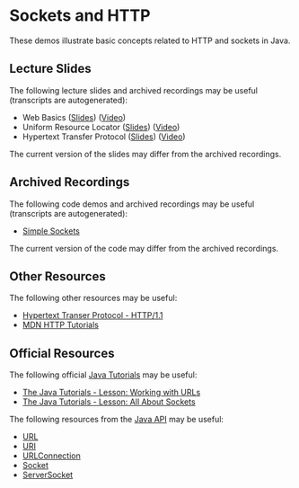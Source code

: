 Sockets and HTTP
=================================================

These demos illustrate basic concepts related to HTTP and sockets in Java.

## Lecture Slides ##

The following lecture slides and archived recordings may be useful (transcripts are autogenerated):

- Web Basics ([Slides](https://docs.google.com/presentation/d/e/2PACX-1vTpC3pjOFUXBGl956RBsC9GOqBwXB0jOyCF40Kj3ztiYSBj-PhjcmO6X1Y9MHUdP4p2_ohpNpb0BgaL/pub?start=false&loop=false&delayms=3000)) ([Video](https://drive.google.com/file/d/1EjtB-Ikl7fpijJ9k5B1I0aSRc74g3pXQ/view?usp=sharing))
- Uniform Resource Locator ([Slides](https://docs.google.com/presentation/d/e/2PACX-1vQNdlB6gs8m-O35-rFhpdFvXmtu25-Qy8b_F3bhM1RAZoqyjaZ0W2HMkPr5RXdy41SPHmOYarkjZ9Wa/pub?start=false&loop=false&delayms=3000)) ([Video](https://drive.google.com/file/d/1RmbX1-3Qqm5OyQJVZe8ugtqRUiO8THX-/view?usp=sharing))
- Hypertext Transfer Protocol ([Slides](https://docs.google.com/presentation/d/e/2PACX-1vTKuLKizWttKXTUExV3nUi7tNajx6m06TH1r7kze6kksjtMZLfEBL5iflMLbjGtf1tGmIi1rhh8Z6Ai/pub?start=false&loop=false&delayms=3000)) ([Video](https://drive.google.com/file/d/1L-JTuRZKalismoydzJUaSe2szdobX-L1/view?usp=sharing))

The current version of the slides may differ from the archived recordings.

## Archived Recordings ##

The following code demos and archived recordings may be useful (transcripts are autogenerated):

- [Simple Sockets](https://drive.google.com/file/d/1V02GkA2pUAmoUtFgdXl12VGVMJkw2pMy/view?usp=sharing)

The current version of the code may differ from the archived recordings.

## Other Resources ##

The following other resources may be useful:

- [Hypertext Transer Protocol - HTTP/1.1](https://tools.ietf.org/html/rfc2616)
- [MDN HTTP Tutorials](https://developer.mozilla.org/en-US/docs/Web/HTTP)

## Official Resources ##

The following official [Java Tutorials](http://docs.oracle.com/javase/tutorial/index.html) may be useful:

- [The Java Tutorials - Lesson: Working with URLs](https://docs.oracle.com/javase/tutorial/networking/urls/index.html)
- [The Java Tutorials - Lesson: All About Sockets](https://docs.oracle.com/javase/tutorial/networking/sockets/index.html)

The following resources from the [Java API](https://www.cs.usfca.edu/~cs212/javadoc/api/) may be useful:

- [URL](https://www.cs.usfca.edu/~cs272/javadoc/api/java.base/java/net/URL.html)
- [URI](https://www.cs.usfca.edu/~cs272/javadoc/api/java.base/java/net/URI.html)
- [URLConnection](https://www.cs.usfca.edu/~cs272/javadoc/api/java.base/java/net/URLConnection.html)
- [Socket](https://www.cs.usfca.edu/~cs272/javadoc/api/java.base/java/net/Socket.html)
- [ServerSocket](https://www.cs.usfca.edu/~cs272/javadoc/api/java.base/java/net/ServerSocket.html)
